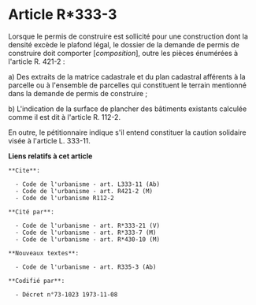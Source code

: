 # Article R*333-3

Lorsque le permis de construire est sollicité pour une construction dont la densité excède le plafond légal, le dossier de la
demande de permis de construire doit comporter [*composition*], outre les pièces énumérées à l'article R. 421-2 :

a) Des extraits de la matrice cadastrale et du plan cadastral afférents à la parcelle ou à l'ensemble de parcelles qui
constituent le terrain mentionné dans la demande de permis de construire ;

b) L'indication de la surface de plancher des bâtiments existants calculée comme il est dit à l'article R. 112-2.

En outre, le pétitionnaire indique s'il entend constituer la caution solidaire visée à l'article L. 333-11.

**Liens relatifs à cet article**

	**Cite**:

	  - Code de l'urbanisme - art. L333-11 (Ab)
	  - Code de l'urbanisme - art. R421-2 (M)
	  - Code de l'urbanisme R112-2

	**Cité par**:

	  - Code de l'urbanisme - art. R*333-21 (V)
	  - Code de l'urbanisme - art. R*333-7 (M)
	  - Code de l'urbanisme - art. R*430-10 (M)

	**Nouveaux textes**:

	  - Code de l'urbanisme - art. R335-3 (Ab)

	**Codifié par**:

	  - Décret n°73-1023 1973-11-08
